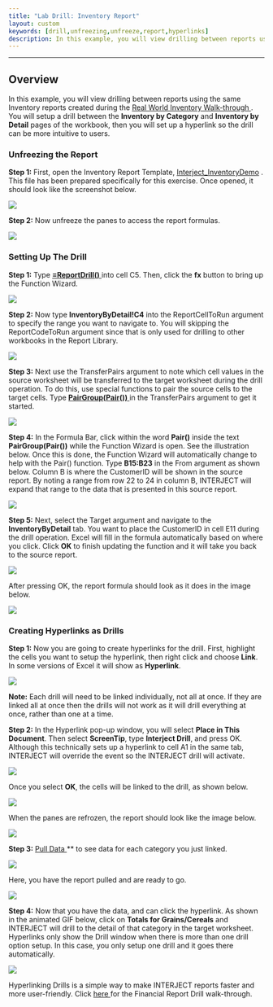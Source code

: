 ```yaml
---
title: "Lab Drill: Inventory Report"
layout: custom
keywords: [drill,unfreezing,unfreeze,report,hyperlinks]
description: In this example, you will view drilling between reports using the same Inventory reports created during the Real World Inventory Walk-through.
---
```

* * *

##  **Overview**

In this example, you will view drilling between reports using the same Inventory reports created during the [ Real World Inventory Walk-through ](/wAbout/Inventory-Reports_128091499.html) . You will setup a drill between the **Inventory by Category** and **Inventory by Detail** pages of the workbook, then you will set up a hyperlink so the drill can be more intuitive to users. 




###  Unfreezing the Report 

**Step 1:** First, open the Inventory Report Template, [ Interject_InventoryDemo](/wGetStarted/128409138.html) . This file has been prepared specifically for this exercise. Once opened, it should look like the screenshot below. 

![](/images/L-Drill-Inventory/01.png)
<br>

**Step 2:** Now unfreeze the panes to access the report formulas. 

![](/images/L-Drill-Inventory/02.png)
<br>
  


###  Setting Up The Drill 

**Step 1:** Type [ **=ReportDrill()** ](/wIndex/61702556.html) into cell C5. Then, click the **fx** button to bring up the Function Wizard. 

![](/images/L-Drill-Inventory/03.png)

**Step 2:** Now type **InventoryByDetail!C4** into the ReportCellToRun argument to specify the range you want to navigate to. You will skipping the ReportCodeToRun argument since that is only used for drilling to other workbooks in the Report Library. 

![](/images/L-Drill-Inventory/04.png)
<br>
  


**Step 3:** Next use the  TransferPairs argument to note which cell values in the source worksheet will be transferred to the target worksheet during the drill operation. To do this, use special functions to pair the source cells to the target cells. Type  [ **PairGroup(Pair())** ](/wIndex/81756186.html) in the TransferPairs argument to get it started. 

![](/images/L-Drill-Inventory/05.png)
<br>
  


**Step 4:** In the Formula Bar, click within the word **Pair()** inside the text **PairGroup(Pair())** while the Function Wizard is open. See the illustration below. Once this is done, the Function Wizard will automatically change to help with the Pair() function. Type **B15:B23** in the From argument as shown below. Column B is where the CustomerID will be shown in the source report. By noting a range from row 22 to 24 in column B, INTERJECT will expand that range to the data that is presented in this source report. 

![](/images/L-Drill-Inventory/06.png)
<br>

**Step 5:** Next, select the Target argument and navigate to the **InventoryByDetail** tab. You want to place the CustomerID in cell E11 during the drill operation. Excel will fill in the formula automatically based on where you click. Click **OK** to finish updating the function and it will take you back to the source report. 

![](/images/L-Drill-Inventory/07.png)
<br>
  


After pressing OK, the report formula should look as it does in the image below. 

![](/images/L-Drill-Inventory/08.png)
<br>

###  Creating Hyperlinks as Drills 

**Step 1:** Now you are going to create hyperlinks for the drill. First, highlight the cells you want to setup the hyperlink, then right click and choose **Link**. In some versions of Excel it will show as **Hyperlink**. 

![](/images/L-Drill-Inventory/09.jpg)
<br>

**Note:** Each drill will need to be linked individually, not all at once. If they are linked all at once then the drills will not work as it will drill everything at once, rather than one at a time. 

**Step 2:** In the Hyperlink pop-up window, you will select **Place in This Document**. Then select **ScreenTip**, type **Interject Drill**, and press OK. Although this technically sets up a hyperlink to cell A1 in the same tab, INTERJECT will override the event so the INTERJECT drill will activate. 

![](/images/L-Drill-Inventory/10.png)
<br>
  


Once you select **OK**, the cells will be linked to the drill, as shown below. 

![](/images/L-Drill-Inventory/11.png)
<br>
  


When the panes are refrozen, the report should look like the image below. 

![](/images/L-Drill-Inventory/12.png)
<br>
  


**Step 3:** [ Pull Data ](/wPortal/INTERJECT-Ribbon-Menu-Items_83689479.html)** to see data for each category you just linked. 

![](/images/L-Drill-Inventory/13.png)
<br>
  


Here, you have the report pulled and are ready to go. 

![](/images/L-Drill-Inventory/14.png)
<br>
  


**Step 4:** Now that you have the data, and can click the hyperlink. As shown in the animated GIF below, click on **Totals for Grains/Cereals** and INTERJECT will drill to the detail of that category in the target worksheet. Hyperlinks only show the Drill window when there is more than one drill option setup. In this case, you only setup one drill and it goes there automatically. 

![](/images/L-Drill-Inventory/15.gif)
<br>
  


Hyperlinking Drills is a simple way to make INTERJECT reports faster and more user-friendly. Click [ here ](/wGetStarted/128409219.html) for the Financial Report Drill walk-through. 

  


